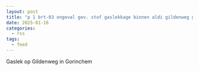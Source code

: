 ```yaml
---
layout: post
title: "p 1 brt-03 ongeval gev. stof gaslekkage binnen aldi gildenweg gorinchem 189493 188132"
date: 2025-01-16
categories: 
  - rss
tags: 
  - feed
---
```


Gaslek op Gildenweg in Gorinchem
